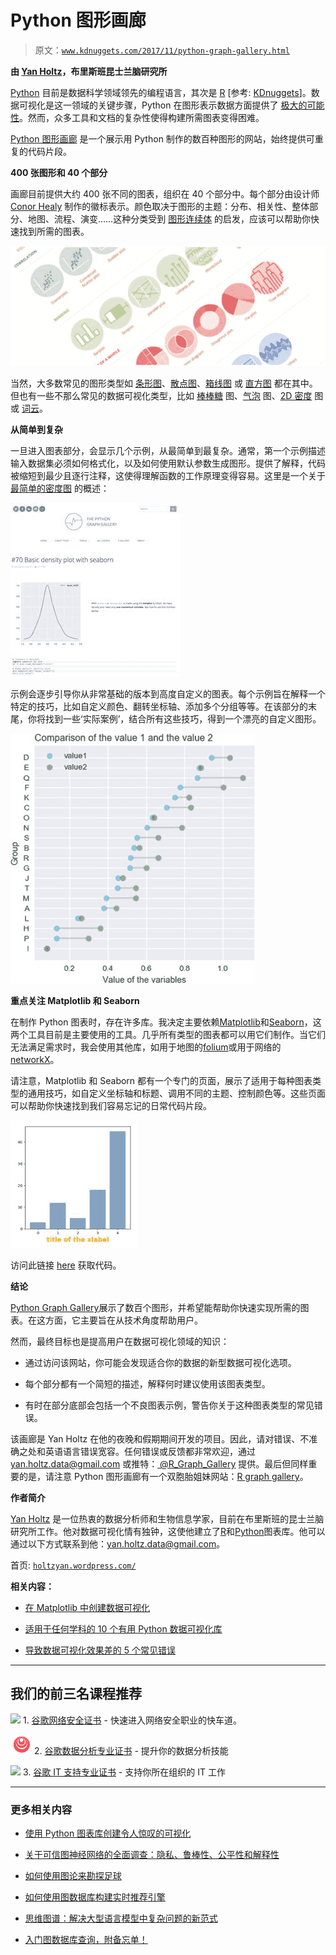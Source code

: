 # Python 图形画廊

> 原文：[`www.kdnuggets.com/2017/11/python-graph-gallery.html`](https://www.kdnuggets.com/2017/11/python-graph-gallery.html)

**由 [Yan Holtz](https://holtzyan.wordpress.com/)，布里斯班昆士兰脑研究所**

[Python](https://www.python.org/) 目前是数据科学领域领先的编程语言，其次是 [R](https://www.r-project.org/) [参考: [KDnuggets](https://www.kdnuggets.com/2017/08/python-overtakes-r-leader-analytics-data-science.html)]。数据可视化是这一领域的关键步骤，Python 在图形表示数据方面提供了 [极大的可能性](https://python-graph-gallery.com/all-charts/)。然而，众多工具和文档的复杂性使得构建所需图表变得困难。

[Python 图形画廊](https://www.python-graph-gallery.com/) 是一个展示用 Python 制作的数百种图形的网站，始终提供可重复的代码片段。

**400 张图形和 40 个部分**

画廊目前提供大约 400 张不同的图表，组织在 40 个部分中。每个部分由设计师 [Conor Healy](http://www.conor.fr/indexEN.html) 制作的徽标表示。颜色取决于图形的主题：分布、相关性、整体部分、地图、流程、演变……这种分类受到 [图形连续体](https://policyviz.com/2014/09/09/graphic-continuum/) 的启发，应该可以帮助你快速找到所需的图表。

![Python 图形画廊 1](img/1b0d88303eaba7d89fe57e346452ffdd.png)

当然，大多数常见的图形类型如 [条形图](https://python-graph-gallery.com/barplot/)、[散点图](http://python-graph-gallery.com/scatter-plot/)、[箱线图](http://python-graph-gallery.com/boxplot/) 或 [直方图](http://python-graph-gallery.com/histogram/) 都在其中。但也有一些不那么常见的数据可视化类型，比如 [棒棒糖](https://python-graph-gallery.com/lollipop-plot/) 图、[气泡](https://python-graph-gallery.com/bubble-plot/) 图、[2D 密度](https://python-graph-gallery.com/2d-density-plot/) 图或 [词云](https://python-graph-gallery.com/wordcloud/)。

**从简单到复杂**

一旦进入图表部分，会显示几个示例，从最简单到最复杂。通常，第一个示例描述输入数据集必须如何格式化，以及如何使用默认参数生成图形。提供了解释，代码被缩短到最少且逐行注释，这使得理解函数的工作原理变得容易。这里是一个关于 [最简单的密度图](https://python-graph-gallery.com/70-basic-density-plot-with-seaborn/) 的概述：

![](img/b83be76f48d5ae9ad72d1bc753e56fff.png)

示例会逐步引导你从非常基础的版本到高度自定义的图表。每个示例旨在解释一个特定的技巧，比如自定义颜色、翻转坐标轴、添加多个分组等等。在该部分的末尾，你将找到一些‘实际案例’，结合所有这些技巧，得到一个漂亮的自定义图形。

![Python Graph Gallery 3](img/16a4a8d3027e4862955499364f486c8a.png)

**重点关注 Matplotlib 和 Seaborn**

在制作 Python 图表时，存在许多库。我决定主要依赖[Matplotlib](https://python-graph-gallery.com/matplotlib/)和[Seaborn](https://python-graph-gallery.com/seaborn/)，这两个工具目前是主要使用的工具。几乎所有类型的图表都可以用它们制作。当它们无法满足需求时，我会使用其他库，如用于地图的[folium](https://python-graph-gallery.com/map/)或用于网络的[networkX](https://python-graph-gallery.com/network-chart/)。

请注意，Matplotlib 和 Seaborn 都有一个专门的页面，展示了适用于每种图表类型的通用技巧，如自定义坐标轴和标题、调用不同的主题、控制颜色等。这些页面可以帮助你快速找到我们容易忘记的日常代码片段。

![Python Graph Gallery 4](img/b678795963ffe12615bc1c53689dabfc.png)

访问此链接 [here](https://python-graph-gallery.com/191-custom-axis-on-matplotlib-chart/) 获取代码。

**结论**

[Python Graph Gallery](http://www.python-graph-gallery.com/)展示了数百个图形，并希望能帮助你快速实现所需的图表。在这方面，它主要旨在从技术角度帮助用户。

然而，最终目标也是提高用户在数据可视化领域的知识：

+   通过访问该网站，你可能会发现适合你的数据的新型数据可视化选项。

+   每个部分都有一个简短的描述，解释何时建议使用该图表类型。

+   有时在部分底部会包括一个不良图表示例，警告你关于这种图表类型的常见错误。

该画廊是 Yan Holtz 在他的夜晚和假期期间开发的项目。因此，请对错误、不准确之处和英语语言错误宽容。任何错误或反馈都非常欢迎，通过 yan.holtz.data@gmail.com 或推特：[ @R_Graph_Gallery](https://twitter.com/R_Graph_Gallery?lang=en) 提供。最后但同样重要的是，请注意 Python 图形画廊有一个双胞胎姐妹网站：[R graph gallery](http://www.r-graph-gallery.com/)。

**作者简介**

[Yan Holtz](https://holtzyan.wordpress.com/) 是一位热衷的数据分析师和生物信息学家，目前在布里斯班的昆士兰脑研究所工作。他对数据可视化情有独钟，这使他建立了[R](http://www.r-graph-gallery.com/)和[Python](https://www.python-graph-gallery.com/)图表库。他可以通过以下方式联系到他：yan.holtz.data@gmail.com。

首页: [`holtzyan.wordpress.com/`](https://holtzyan.wordpress.com/)

**相关内容：**

+   [在 Matplotlib 中创建数据可视化](https://www.kdnuggets.com/2017/01/datascience-data-visualization-matplotlib.html)

+   [适用于任何学科的 10 个有用 Python 数据可视化库](https://www.kdnuggets.com/2016/06/python-data-visualization-libraries.html)

+   [导致数据可视化效果差的 5 个常见错误](https://www.kdnuggets.com/2017/10/5-common-mistakes-bad-data-visualization.html)

* * *

## 我们的前三名课程推荐

![](img/0244c01ba9267c002ef39d4907e0b8fb.png) 1\. [谷歌网络安全证书](https://www.kdnuggets.com/google-cybersecurity) - 快速进入网络安全职业的快车道。

![](img/e225c49c3c91745821c8c0368bf04711.png) 2\. [谷歌数据分析专业证书](https://www.kdnuggets.com/google-data-analytics) - 提升你的数据分析技能

![](img/0244c01ba9267c002ef39d4907e0b8fb.png) 3\. [谷歌 IT 支持专业证书](https://www.kdnuggets.com/google-itsupport) - 支持你所在组织的 IT 工作

* * *

### 更多相关内容

+   [使用 Python 图表库创建令人惊叹的可视化](https://www.kdnuggets.com/2022/12/make-amazing-visualizations-python-graph-gallery.html)

+   [关于可信图神经网络的全面调查：隐私、鲁棒性、公平性和解释性](https://www.kdnuggets.com/2022/05/comprehensive-survey-trustworthy-graph-neural-networks-privacy-robustness-fairness-explainability.html)

+   [如何使用图论来勘探足球](https://www.kdnuggets.com/2022/11/graph-theory-scout-soccer.html)

+   [如何使用图数据库构建实时推荐引擎](https://www.kdnuggets.com/2023/08/build-realtime-recommendation-engine-graph-databases.html)

+   [思维图谱：解决大型语言模型中复杂问题的新范式](https://www.kdnuggets.com/graph-of-thoughts-a-new-paradigm-for-elaborate-problem-solving-in-large-language-models)

+   [入门图数据库查询，附备忘单！](https://www.kdnuggets.com/getting-started-with-graph-database-queries-with-cheat-sheet)
